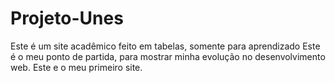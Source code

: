 # Projeto-Unes
Este é um site acadêmico feito em tabelas, somente para aprendizado Este é o meu ponto de partida, para mostrar minha evolução no desenvolvimento web. Este e o meu primeiro site.
